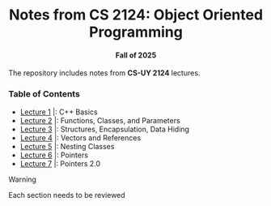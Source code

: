 <div align = "center"> 
  
# Notes from CS 2124: Object Oriented Programming  
#### Fall of 2025
  
</div> 

The repository includes notes from **CS-UY 2124** lectures. 

### Table of Contents

- [Lecture 1](https://github.com/XinRC/CS-2124/blob/main/lecture1/README.md) |: C++ Basics
- [Lecture 2](https://github.com/XinRC/CS-2124/tree/main/lecture2) |: Functions, Classes, and Parameters
- [Lecture 3](https://github.com/XinRC/CS-2124/tree/main/lecture3) |: Structures, Encapsulation, Data Hiding
- [Lecture 4](https://github.com/XinRC/CS-2124/blob/main/lecture4/README.md) |: Vectors and References
- [Lecture 5](https://github.com/XinRC/CS-2124/blob/main/lecture5/README.md) |: Nesting Classes
- [Lecture 6](https://github.com/XinRC/CS-2124/blob/main/lecture6/README.md) |: Pointers
- [Lecture 7](https://github.com/XinRC/CS-2124/tree/main/lecture7) |: Pointers 2.0


> [!Warning]
> Each section needs to be reviewed 
